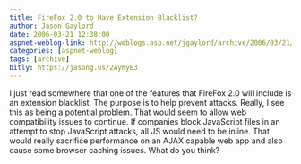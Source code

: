 ```yaml
---
title: FireFox 2.0 to Have Extension Blacklist?
author: Jason Gaylord
date: 2006-03-21 12:38:00
aspnet-weblog-link: http://weblogs.asp.net/jgaylord/archive/2006/03/21/440710.aspx
categories: [aspnet-weblog]
tags: [archive]
bitly: https://jasong.us/2AymyE3
---
```


I just read somewhere that one of the features that FireFox 2.0 will include is an extension blacklist. The purpose is to help prevent attacks. Really, I see this as being a potential problem. That would seem to allow web compatibility issues to continue. If companies block JavaScript files in an attempt to stop JavaScript attacks, all JS would need to be inline. That would really sacrifice performance on an AJAX capable web app and also cause some browser caching issues. What do you think?
